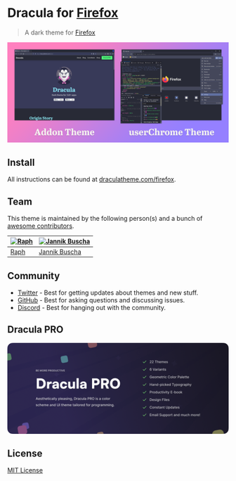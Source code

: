 # Dracula for [Firefox](https://www.mozilla.org/en-US/firefox/new/)

> A dark theme for [Firefox](https://addons.mozilla.org/en-US/firefox/addon/dracula-dark-colorscheme/)

![Screenshot](./screenshot.png)

## Install

All instructions can be found at [draculatheme.com/firefox](https://draculatheme.com/firefox).

## Team

This theme is maintained by the following person(s) and a bunch of [awesome contributors](https://github.com/dracula/firefox/graphs/contributors).

| [![Raph](https://avatars2.githubusercontent.com/u/28673457?s=70)](https://github.com/RaphGL) | [![Jannik Buscha](https://avatars2.githubusercontent.com/u/74017697?s=70)](https://github.com/jannikbuscha) |
| -------------------------------------------------------------------------------------------- | ----------------------------------------------------------------------------------------------------------- |
| [Raph](https://github.com/RaphGL)                                                            | [Jannik Buscha](https://github.com/jannikbuscha)                                                            |

## Community

- [Twitter](https://twitter.com/draculatheme) - Best for getting updates about themes and new stuff.
- [GitHub](https://github.com/dracula/dracula-theme/discussions) - Best for asking questions and discussing issues.
- [Discord](https://draculatheme.com/discord-invite) - Best for hanging out with the community.

## Dracula PRO

[![Dracula PRO](./dracula-pro.png)](https://draculatheme.com/pro)

## License

[MIT License](./LICENSE)
